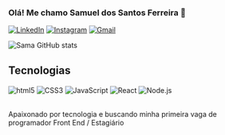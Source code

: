 ### Olá! Me chamo Samuel dos Santos Ferreira 👋

[![LinkedIn](https://img.shields.io/badge/LinkedIn-0077B5?style=for-the-badge&logo=linkedin&logoColor=white)](https://www.linkedin.com/in/samuel-dos-santos-ferreira-944b0422a/)
[![Instagram](https://img.shields.io/badge/Instagram-E4405F?style=for-the-badge&logo=instagram&logoColor=white)](https://instagram.com/_sama01__?igshid=YmMyMTA2M2Y=)
[![Gmail](https://img.shields.io/badge/Gmail-D14836?style=for-the-badge&logo=gmail&logoColor=white)](samucaferreira1226@gmail.com)

![Sama GitHub stats](https://github-readme-stats.vercel.app/api?username=Sama010101&show_icons=true&theme=onedark)

## Tecnologias 

<div style="display: inline_block"> 
  <img align="center" alt="html5" src="https://img.shields.io/badge/HTML5-E34F26?style=for-the-badge&logo=html5&logoColor=white">
  <img align="center" alt="CSS3" src="https://img.shields.io/badge/CSS3-1572B6?style=for-the-badge&logo=css3&logoColor=white">
  <img align="center" alt="JavaScript" src="https://img.shields.io/badge/JavaScript-323330?style=for-the-badge&logo=javascript&logoColor=F7DF1E">
  <img align="center" alt="React" src="https://img.shields.io/badge/React-20232A?style=for-the-badge&logo=react&logoColor=61DAFB">
  <img align="center" alt="Node.js" src="https://img.shields.io/badge/Node.js-43853D?style=for-the-badge&logo=node.js&logoColor=white">
</div><br>

Apaixonado por tecnologia e buscando minha primeira vaga de programador Front End / Estagiário 


